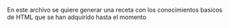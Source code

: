 En este archivo se quiere generar una receta con los conocimientos basicos de HTML que se han adquirido hasta el momento
